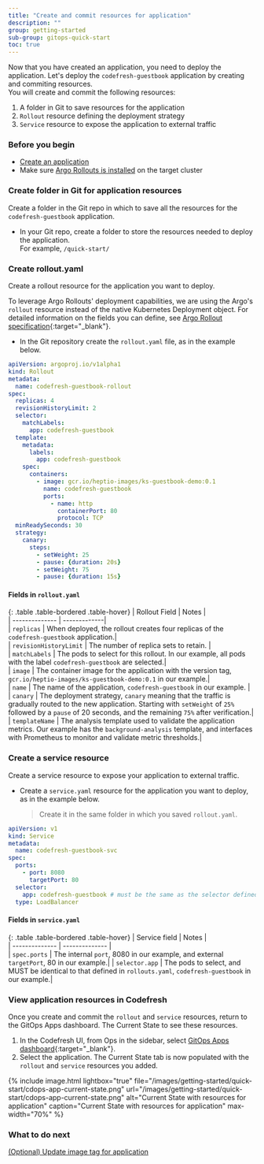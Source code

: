 ```yaml
---
title: "Create and commit resources for application"
description: ""
group: getting-started
sub-group: gitops-quick-start
toc: true
---
```


Now that you have created an application, you need to deploy the application. Let's deploy the `codefresh-guestbook` application by creating and commiting resources.  
You will create and commit the following resources:  
1. A folder in Git to save resources for the application 
1. `Rollout` resource defining the deployment strategy 
1. `Service` resource to expose the application to external traffic

### Before you begin
* [Create an application]({{site.baseurl}}/docs/getting-started/quick-start/create-app-ui)  
* Make sure [Argo Rollouts is installed]({{site.baseurl}}/docs/deployment/install-argo-rollouts) on the target cluster

### Create folder in Git for application resources
Create a folder in the Git repo in which to save all the resources for the `codefresh-guestbook` application. 

* In your Git repo, create a folder to store the resources needed to deploy the application.  
  For example, `/quick-start/`

### Create rollout.yaml

Create a rollout resource for the application you want to deploy.  
  

To leverage Argo Rollouts' deployment capabilities, we are using the Argo's `rollout` resource instead of the native Kubernetes Deployment object.
For detailed information on the fields you can define, see [Argo Rollout specification](https://argoproj.github.io/argo-rollouts/features/specification/){:target="\_blank"}. 


* In the Git repository create the `rollout.yaml` file, as in the example below.


```yaml
apiVersion: argoproj.io/v1alpha1
kind: Rollout
metadata:
  name: codefresh-guestbook-rollout
spec:
  replicas: 4
  revisionHistoryLimit: 2
  selector:
    matchLabels:
      app: codefresh-guestbook
  template:
    metadata:
      labels:
        app: codefresh-guestbook
    spec:
      containers:
        - image: gcr.io/heptio-images/ks-guestbook-demo:0.1
          name: codefresh-guestbook
          ports:
            - name: http
              containerPort: 80
              protocol: TCP
  minReadySeconds: 30
  strategy:
    canary:
      steps:
        - setWeight: 25
        - pause: {duration: 20s}
        - setWeight: 75
        - pause: {duration: 15s}
```

####  Fields in `rollout.yaml`

{: .table .table-bordered .table-hover}
|  Rollout Field                             | Notes        |  
| --------------                     | -------------|  
| `replicas`                         | When deployed, the rollout creates four replicas of the `codefresh-guestbook` application.|  
| `revisionHistoryLimit`             | The number of replica sets to retain.  |      
| `matchLabels`                      | The pods to select for this rollout. In our example, all pods with the label `codefresh-guestbook` are selected.|      
| `image`                            | The container image for the application with the version tag, `gcr.io/heptio-images/ks-guestbook-demo:0.1` in our example.|                             
| `name`                             | The name of the application, `codefresh-guestbook` in our example. |       
| `canary`                           | The deployment strategy, `canary` meaning that the traffic is gradually routed to the new application. Starting with `setWeight` of `25%` followed by a `pause` of 20 seconds, and the remaining `75%` after verification.|  
| `templateName`                      | The analysis template used to validate the application metrics. Our example has the `background-analysis` template, and interfaces with Prometheus to monitor and validate metric thresholds.|  


### Create a service resource
Create a service resource to expose your application to external traffic. 

* Create a `service.yaml` resource for the application you want to deploy, as in the example below.  
  > Create it in the same folder in which you saved `rollout.yaml`. 

```yaml
apiVersion: v1
kind: Service
metadata:
  name: codefresh-guestbook-svc
spec:
  ports:
    - port: 8080
      targetPort: 80
  selector:
    app: codefresh-guestbook # must be the same as the selector defined in rollouts.yaml
  type: LoadBalancer
```

####  Fields in `service.yaml`

{: .table .table-bordered .table-hover}
|  Service field            |  Notes |  
| --------------            | --------------           |  
| `spec.ports`              | The internal `port`, 8080 in our example, and external `targetPort`, 80 in our example.| 
| `selector.app`            | The pods to select, and MUST be identical to that defined in `rollouts.yaml`, `codefresh-guestbook` in our example.| 

### View application resources in Codefresh
Once you create and commit the `rollout` and `service` resources, return to the GitOps Apps dashboard. The Current State  to see these resources.

1. In the Codefresh UI, from Ops in the sidebar, select [GitOps Apps dashboard](https://g.codefresh.io/2.0/applications-dashboard?sort=desc-lastUpdated){:target="\_blank"}.  
1. Select the application. 
  The Current State tab is now populated with the `rollout` and `service` resources you added. 

  {% include 
   image.html 
   lightbox="true" 
   file="/images/getting-started/quick-start/cdops-app-current-state.png" 
   url="/images/getting-started/quick-start/cdops-app-current-state.png" 
   alt="Current State with resources for application" 
   caption="Current State with resources for application"
   max-width="70%" 
   %}

### What to do next
<!---[Create Jira and Docker Hub integrations ]({{site.baseurl}}/docs/getting-started/quick-start/create-app-ui)--->
[(Optional) Update image tag for application]({{site.baseurl}}/docs/getting-started/quick-start/create-rollout)